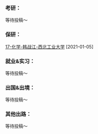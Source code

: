 ### 考研：

等待投稿～

### 保研：

[17-化学-韩战江-西北工业大学](升学就业/文典学院/17-化学-韩战江.md) [2021-01-05]

### 就业&实习：

等待投稿～

### 出国&出境：

等待投稿～

### 其他出路：

等待投稿～